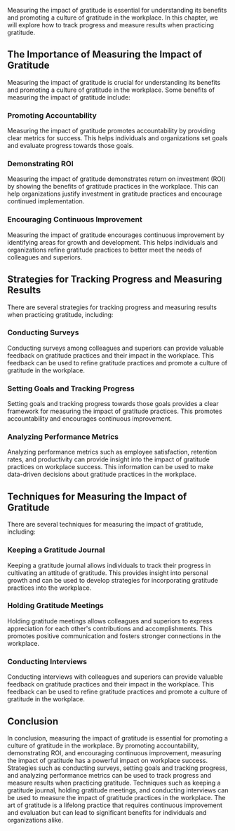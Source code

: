 
Measuring the impact of gratitude is essential for understanding its benefits and promoting a culture of gratitude in the workplace. In this chapter, we will explore how to track progress and measure results when practicing gratitude.

The Importance of Measuring the Impact of Gratitude
---------------------------------------------------

Measuring the impact of gratitude is crucial for understanding its benefits and promoting a culture of gratitude in the workplace. Some benefits of measuring the impact of gratitude include:

### Promoting Accountability

Measuring the impact of gratitude promotes accountability by providing clear metrics for success. This helps individuals and organizations set goals and evaluate progress towards those goals.

### Demonstrating ROI

Measuring the impact of gratitude demonstrates return on investment (ROI) by showing the benefits of gratitude practices in the workplace. This can help organizations justify investment in gratitude practices and encourage continued implementation.

### Encouraging Continuous Improvement

Measuring the impact of gratitude encourages continuous improvement by identifying areas for growth and development. This helps individuals and organizations refine gratitude practices to better meet the needs of colleagues and superiors.

Strategies for Tracking Progress and Measuring Results
------------------------------------------------------

There are several strategies for tracking progress and measuring results when practicing gratitude, including:

### Conducting Surveys

Conducting surveys among colleagues and superiors can provide valuable feedback on gratitude practices and their impact in the workplace. This feedback can be used to refine gratitude practices and promote a culture of gratitude in the workplace.

### Setting Goals and Tracking Progress

Setting goals and tracking progress towards those goals provides a clear framework for measuring the impact of gratitude practices. This promotes accountability and encourages continuous improvement.

### Analyzing Performance Metrics

Analyzing performance metrics such as employee satisfaction, retention rates, and productivity can provide insight into the impact of gratitude practices on workplace success. This information can be used to make data-driven decisions about gratitude practices in the workplace.

Techniques for Measuring the Impact of Gratitude
------------------------------------------------

There are several techniques for measuring the impact of gratitude, including:

### Keeping a Gratitude Journal

Keeping a gratitude journal allows individuals to track their progress in cultivating an attitude of gratitude. This provides insight into personal growth and can be used to develop strategies for incorporating gratitude practices into the workplace.

### Holding Gratitude Meetings

Holding gratitude meetings allows colleagues and superiors to express appreciation for each other's contributions and accomplishments. This promotes positive communication and fosters stronger connections in the workplace.

### Conducting Interviews

Conducting interviews with colleagues and superiors can provide valuable feedback on gratitude practices and their impact in the workplace. This feedback can be used to refine gratitude practices and promote a culture of gratitude in the workplace.

Conclusion
----------

In conclusion, measuring the impact of gratitude is essential for promoting a culture of gratitude in the workplace. By promoting accountability, demonstrating ROI, and encouraging continuous improvement, measuring the impact of gratitude has a powerful impact on workplace success. Strategies such as conducting surveys, setting goals and tracking progress, and analyzing performance metrics can be used to track progress and measure results when practicing gratitude. Techniques such as keeping a gratitude journal, holding gratitude meetings, and conducting interviews can be used to measure the impact of gratitude practices in the workplace. The art of gratitude is a lifelong practice that requires continuous improvement and evaluation but can lead to significant benefits for individuals and organizations alike.
